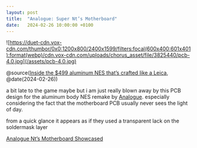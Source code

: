 ```yaml
---
layout: post
title:  "Analogue: Super Nt’s Motherboard"
date:   2024-02-26 10:00:00 +0100
---
```


![https://duet-cdn.vox-cdn.com/thumbor/0x0:1200x800/2400x1599/filters:focal(600x400:601x401):format(webp)/cdn.vox-cdn.com/uploads/chorus_asset/file/3825440/pcb-4.0.jpg](/assets/pcb-4.0.jpg)

@source([Inside the $499 aluminum NES that’s crafted like a Leica](https://www.theverge.com/2015/6/26/8850397/analogue-nt-premium-nes-nintendo-console), @date(2024-02-26))

a bit late to the game maybe but i am just really blown away by this PCB design for the aluminum body NES remake by [Analogue](https://www.analogue.co). especially considering the fact that the motherboard PCB usually never sees the light of day.

from a quick glance it appears as if they used a transparent lack on the soldermask layer

[Analogue Nt’s Motherboard Showcased](https://www.ubergizmo.com/2015/01/analogue-nt-s-motherboard-showcased/)